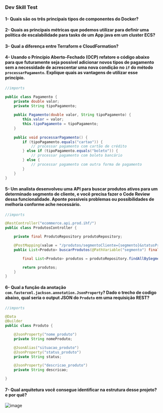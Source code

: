 ### Dev Skill Test


#### 1- Quais são os três principais tipos de componentes do Docker?

#### 2- Quais as principais métricas que podemos utilizar para definir uma política de escalabilidade para tasks de um App java em um cluster ECS?

#### 3- Qual a diferença entre Terraform e CloudFormation?

#### 4- Usando o Princípio Aberto-Fechado (OCP) refatore o código abaixo para que futuramente seja possível adicionar novos tipos de pagamento sem a necessidade de acrescentar uma nova condição no `if` do método `processarPagamento`. Explique quais as vantagens de utilizar esse princípio.

```java
//imports

public class Pagamento {
    private double valor;
    private String tipoPagamento;
    
    public Pagamento(double valor, String tipoPagamento) {
        this.valor = valor;
        this.tipoPagamento = tipoPagamento;
    }
    
    public void processarPagamento() {
        if (tipoPagamento.equals("cartao")) {
            // processar pagamento com cartão de crédito
        } else if (tipoPagamento.equals("boleto")) {
            // processar pagamento com boleto bancário
        } else {
            // processar pagamento com outra forma de pagamento
        }
    }
}
```

#### 5- Um analista desenvolveu uma API para buscar produtos ativos para um determinado segmento de cliente, e você precisa fazer o Code Review dessa funcionalidade. Aponte possíveis problemas ou possibilidades de melhoria conforme ache necessário.


```java
//imports

@RestController("ecommerce.api.prod.ihf/")
public class ProdutosController {

    private final ProdutoRepository produtoRepository;

    @PostMapping(value = "/produtos/segmentoCliente={segmento}&statusProduto=ATIVO")
    public List<Produto> buscarProdutos(@PathVariable("segmento") final String segmento){

        final List<Produto> produtos = produtoRepository.findAllBySegmento(segmento);

        return produtos;
    }
}
```

#### 6- Qual a função da anotação `com.fasterxml.jackson.annotation.JsonProperty`? Dado o trecho de codigo abaixo, qual seria o output JSON do `Produto` em uma requisição REST?

```java
//imports

@Data
@Builder
public class Produto {

    @JsonProperty("nome_produto")
    private String nomeProduto;

    @JsonAlias("situacao_produto")
    @JsonProperty("status_produto")
    private String status;

    @JsonProperty("descricao_produto")
    private String descricao;

}

```

#### 7- Qual arquitetura você consegue identificar na estrutura desse projeto? e por quê? 

![image](https://github.com/leonardobugoni/dev-skill-test/assets/26549166/e80e6df8-2b87-4c8e-8de1-779672f17a1b)





